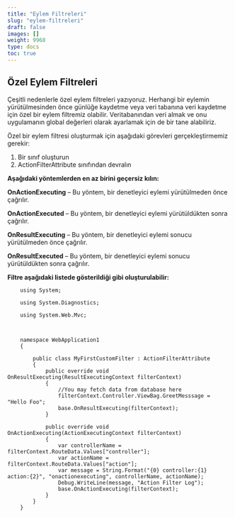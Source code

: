 ```yaml
---
title: "Eylem Filtreleri"
slug: "eylem-filtreleri"
draft: false
images: []
weight: 9968
type: docs
toc: true
---
```


## Özel Eylem Filtreleri
Çeşitli nedenlerle özel eylem filtreleri yazıyoruz. Herhangi bir eylemin yürütülmesinden önce günlüğe kaydetme veya veri tabanına veri kaydetme için özel bir eylem filtremiz olabilir. Veritabanından veri almak ve onu uygulamanın global değerleri olarak ayarlamak için de bir tane alabiliriz.



Özel bir eylem filtresi oluşturmak için aşağıdaki görevleri gerçekleştirmemiz gerekir:

1. Bir sınıf oluşturun
2. ActionFilterAttribute sınıfından devralın

**Aşağıdaki yöntemlerden en az birini geçersiz kılın:**

**OnActionExecuting** – Bu yöntem, bir denetleyici eylemi yürütülmeden önce çağrılır.

**OnActionExecuted** – Bu yöntem, bir denetleyici eylemi yürütüldükten sonra çağrılır.

**OnResultExecuting** – Bu yöntem, bir denetleyici eylemi sonucu yürütülmeden önce çağrılır.

**OnResultExecuted** – Bu yöntem, bir denetleyici eylemi sonucu yürütüldükten sonra çağrılır.


**Filtre aşağıdaki listede gösterildiği gibi oluşturulabilir:**

   

        using System;
        
        using System.Diagnostics;
        
        using System.Web.Mvc;
        
        
        
        namespace WebApplication1
        {
        
            public class MyFirstCustomFilter : ActionFilterAttribute
            {
                public override void OnResultExecuting(ResultExecutingContext filterContext)
                {
                    //You may fetch data from database here 
                    filterContext.Controller.ViewBag.GreetMesssage = "Hello Foo";
                    base.OnResultExecuting(filterContext);
                }
        
                public override void OnActionExecuting(ActionExecutingContext filterContext)
                {
                    var controllerName = filterContext.RouteData.Values["controller"];
                    var actionName = filterContext.RouteData.Values["action"];
                    var message = String.Format("{0} controller:{1} action:{2}", "onactionexecuting", controllerName, actionName);
                    Debug.WriteLine(message, "Action Filter Log");
                    base.OnActionExecuting(filterContext);
                }
            }
        }



